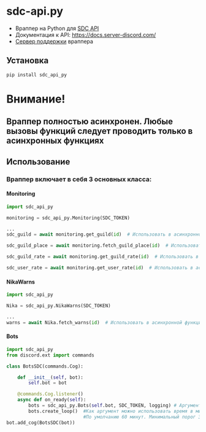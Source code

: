 # sdc-api.py
* Враппер на Python для [SDC API](https://docs.server-discord.com)
* Документация к API: https://docs.server-discord.com/
* [Сервер поддержки](https://discord.gg/8epHXKA) враппера 

## Установка

```
pip install sdc_api_py
```

# Внимание!
## Враппер полностью асинхронен. Любые вызовы функций следует проводить только в асинхронных функциях

## Использование

### Враппер включает в себя 3 основных класса:



#### Monitoring

```py
import sdc_api_py

monitoring = sdc_api_py.Monitoring(SDC_TOKEN)

...
sdc_guild = await monitoring.get_guild(id)  # Использовать в асинхронной функции

sdc_guild_place = await monitoring.fetch_guild_place(id)  # Использовать в асинхронной функции

sdc_guild_rate = await monitoring.get_guild_rate(id)  # Использовать в асинхронной функции

sdc_user_rate = await monitoring.get_user_rate(id)  # Использовать в асинхронной функции
```

#### NikaWarns

```py
import sdc_api_py

Nika = sdc_api_py.NikaWarns(SDC_TOKEN)

...
warns = await Nika.fetch_warns(id)  # Использовать в асинхронной функции
```

#### Bots

```py
import sdc_api_py
from discord.ext import commands

class BotsSDC(commands.Cog):

    def __init__(self, bot):
        self.bot = bot

    @commands.Cog.listener()
    async def on_ready(self):
        bots = sdc_api_py.Bots(self.bot, SDC_TOKEN, logging) # Аргумент logging опциональный. По умолчанию True.
        bots.create_loop()  #Как аргумент можно использовать время в минутах. Раз в это количество минут будет отправляться статистика.
                            #По умолчанию 60 минут. Минимальный порог 30 минут.
bot.add_cog(BotsSDC(bot))
```
